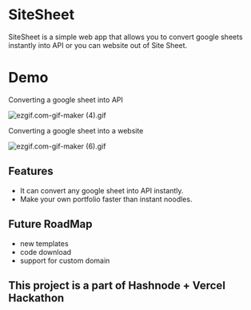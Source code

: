 # SiteSheet

SiteSheet is a simple web app that allows you to convert google sheets instantly into API or you can website out of Site Sheet.

# Demo

Converting a google sheet into API

![ezgif.com-gif-maker (4).gif](https://cdn.hashnode.com/res/hashnode/image/upload/v1612546465015/whaQZ0B5Z.gif)

Converting a google sheet into a website

![ezgif.com-gif-maker (6).gif](https://cdn.hashnode.com/res/hashnode/image/upload/v1612547300084/jo8EW6L4e.gif)

## Features

- It can convert any google sheet into API instantly.
- Make your own portfolio faster than instant noodles.

## Future RoadMap

- new templates
- code download
- support for custom domain

## This project is a part of Hashnode + Vercel Hackathon
